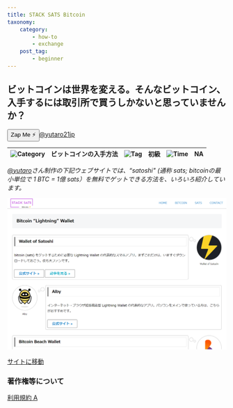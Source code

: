 ```yaml
---
title: STACK SATS Bitcoin
taxonomy:
    category:
        - how-to
        - exchange
    post_tag:
        - beginner
---
```


## ビットコインは世界を変える。そんなビットコイン、入手するには取引所で買うしかないと思っていませんか？

<div><button class="zap-button" data-npub="npub1wh69w45awqnlsxw7jt5tkymets87h6t4phplkx6ug2ht2qkssswswntjk0" data-relays="wss://relay.damus.io,wss://relay.snort.social,wss://nostr.wine,wss://relay.nostr.band">Zap Me ⚡</button><a href="https://twitter.com/yutaro21jp">@yutaro21jp</a></div>

|  ![Category](/_images/category.png)  |  ビットコインの入手方法  |  ![Tag](/_images/tag.png)  |  初級  | ![Time](/_images/timer.png)  |  NA  |
| ---- | ---- | ---- | ---- | ---- | ---- |

*[@yutaro](https://twitter.com/yutaro21jp)さん制作の下記ウェブサイトでは、“satoshi" (通称 sats; bitcoinの最小単位で 1 BTC = 1億 sats）を無料でゲットできる方法を、いろいろ紹介しています。*

[![STACK SATS Bitcoin contents](/_images/stack_sats_bitcoin_2.png)](https://stacksats.jp/)

[サイトに移動](https://stacksats.jp/)

### 著作権等について
[利用規約 A](http://lostinbitcoin.jp.testrs.jp/staging/copyright/#uaa) 
